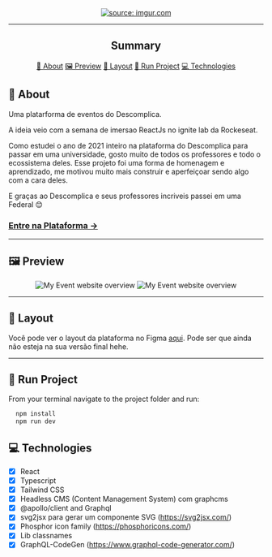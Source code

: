 

<section align="center">
    <a href=""><img src="" title="source: imgur.com" /></a>
</section>

---

<h2 align="center">Summary</h2>

<p align="center">
    <a href="#about">📙 About</a>
    <a href="#preview">🖼️ Preview</a>
    <a href="#layout">🎨 Layout</a>
    <a href="#run">🚀 Run Project</a>
    <a href="#technologies">💻 Technologies</a>
</p>



<H2 id="about">📙 About</H2>

Uma platarforma de eventos do Descomplica.

A ideia veio com a semana de imersao ReactJs no ignite lab da Rockeseat.

Como estudei o ano de 2021 inteiro na plataforma do Descomplica para passar em uma universidade, gosto muito de todos os professores e todo o ecossistema deles.
Esse projeto foi uma forma de homenagem e aprendizado, me motivou muito mais construir e aperfeiçoar sendo algo com a cara deles.

E graças ao Descomplica e seus professores incriveis passei em uma Federal 😊

<p>
    <h3><a href="https://eventodescomplica.willjpg.vercel.app/">Entre na Plataforma &rarr;</a></h3>
</p>


<!-- <p>
    <h3><a href="">Check website &rarr;</a></h3>
</p> -->

---

<H2 id="preview">🖼️ Preview</H2>

<section align="center">
    <img  alt="My Event website overview" src=""/>
    <img  alt="My Event website overview" src=""/>
    
</section>

---

<H2 id="layout">🎨 Layout</H2>

Você pode ver o layout da plataforma no Figma [aqui](https://www.figma.com/file/ptjsbGNFiJPxI1wK5J0lOf/Plataforma-de-Evento-Descomplica?node-id=0%3A1). Pode ser que ainda não esteja na sua versão final hehe.


---
<H2 id="run">🚀 Run Project</H2>


From your terminal navigate to the project folder and run:

```cl
  npm install
  npm run dev
```

<H2 id="technologies">💻 Technologies</H2>
 
    
-  [X] React
-  [X] Typescript
-  [X] Tailwind CSS
-  [X] Headless CMS (Content Management System) com graphcms
-  [X] @apollo/client and Graphql
-  [X] svg2jsx para gerar um componente SVG (https://svg2jsx.com/)
-  [X] Phosphor icon family (https://phosphoricons.com/)
-  [X] Lib classnames
-  [X] GraphQL-CodeGen (https://www.graphql-code-generator.com/)

